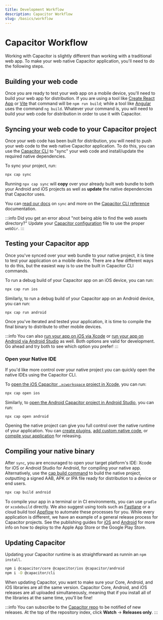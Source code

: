 ```yaml
---
title: Development Workflow
description: Capacitor Workflow
slug: /basics/workflow
---
```


# Capacitor Workflow

Working with Capacitor is slightly different than working with a traditional web app. To make your web native Capacitor application, you'll need to do the following steps.

## Building your web code

Once you are ready to test your web app on a mobile device, you'll need to build your web app for distribution. If you are using a tool like [Create React App](https://create-react-app.dev/) or [Vite](https://vitejs.dev/) that command will be `npm run build`; while a tool like [Angular](https://angular.io/) uses the command `ng build`. Whatever your command is, you will need to build your web code for distribution in order to use it with Capacitor.

## Syncing your web code to your Capacitor project

Once your web code has been built for distribution, you will need to push your web code to the web native Capacitor application. To do this, you can use the [Capacitor CLI](/docs/cli) to "sync" your web code and install/update the required native dependencies.

To sync your project, run:

```bash
npx cap sync
```

Running `npx cap sync` will **copy** over your already built web bundle to both your Android and iOS projects as well as **update** the native dependencies that Capacitor uses.

You can [read our docs](/docs/cli/commands/sync) on `sync` and more on the [Capacitor CLI reference](/docs/cli) documentation.

:::info
Did you get an error about "not being able to find the web assets directory?" Update your [Capacitor configuration](/docs/config) file to use the proper `webDir`.
:::


## Testing your Capacitor app

Once you've synced over your web bundle to your native project, it is time to test your application on a mobile device. There are a few different ways to do this, but the easiest way is to use the built in Capacitor CLI commands.

To run a debug build of your Capacitor app on an iOS device, you can run:
```bash
npx cap run ios
```

Similarly, to run a debug build of your Capacitor app on an Android device, you can run:
```bash
npx cap run android
```


Once you've iterated and tested your application, it is time to compile the final binary to distribute to other mobile devices.

:::info
You can also [run your app on iOS via Xcode](/docs/ios#running-in-xcode) or [run your app on Android via Android Studio](/docs/android#running-with-android-studio) as well. Both options are valid for development. Go ahead and try both to see which option you prefer!
:::

### Open your Native IDE

If you'd like more control over your native project you can quickly open the native IDEs using the Capacitor CLI.

To [open the iOS Capacitor `.xcworkspace` project in Xcode](/docs/ios#opening-the-ios-project), you can run:
```bash
npx cap open ios
```

Similarly, to [open the Android Capacitor project in Android Studio](/docs/android#opening-the-android-project), you can run:
```bash
npx cap open android
```

Opening the native project can give you full control over the native runtime of your application. You can [create plugins](/docs/plugins), [add custom native code](/docs/ios/custom-code#custom-native-ios-code), or [compile your application](#compiling-your-native-binary) for releasing.

## Compiling your native binary

After `sync`, you are encouraged to open your target platform's IDE: Xcode for iOS or Android Studio for Android, for compiling your native app. Alternatively, use the [cap build command](../../cli/commands/build) to build the native project, outputting a signed AAB, APK or IPA file ready for distribution to a device or end users.

```bash
npx cap build android
```

To compile your app in a terminal or in CI environments, you can use `gradle` or `xcodebuild` directly. We also  suggest using tools such as [Fastlane](https://fastlane.tools) or a cloud build tool [Appflow](https://ionic.io/appflow) to automate these processes for you. While every application is different, we have an example of a general release process for Capacitor projects. See the publishing guides for [iOS](/docs/ios/deploying-to-app-store) and [Android](/docs/android/deploying-to-google-play) for more info on how to deploy to the Apple App Store or the Google Play Store.

## Updating Capacitor

Updating your Capacitor runtime is as straightforward as runnin an `npm install`.

```bash
npm i @capacitor/core @capacitor/ios @capacitor/android
npm i -D @capacitor/cli
```

When updating Capacitor, you want to make sure your Core, Android, and iOS libraries are all the same version. Capacitor Core, Android, and iOS releases are all uploaded simultaneously, meaning that if you install all of the libraries at the same time, you'll be fine!

:::info
You can subscribe to the [Capacitor repo](https://github.com/ionic-team/capacitor) to be notified of new releases. At the top of the repository index, click **Watch** -> **Releases only**.
:::

